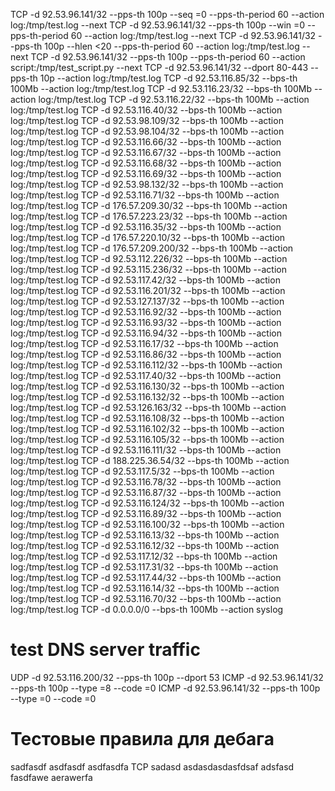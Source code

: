 TCP -d 92.53.96.141/32 --pps-th 100p --seq =0 --pps-th-period 60 --action log:/tmp/test.log --next
TCP -d 92.53.96.141/32 --pps-th 100p --win =0 --pps-th-period 60 --action log:/tmp/test.log --next
TCP -d 92.53.96.141/32 --pps-th 100p --hlen <20 --pps-th-period 60 --action log:/tmp/test.log --next
TCP -d 92.53.96.141/32 --pps-th 100p --pps-th-period 60 --action script:/tmp/test_script.py --next
TCP -d 92.53.96.141/32 --dport 80-443 --pps-th 10p --action log:/tmp/test.log
TCP -d 92.53.116.85/32 --bps-th 100Mb --action log:/tmp/test.log
TCP -d 92.53.116.23/32 --bps-th 100Mb --action log:/tmp/test.log
TCP -d 92.53.116.22/32 --bps-th 100Mb --action log:/tmp/test.log
TCP -d 92.53.116.40/32 --bps-th 100Mb --action log:/tmp/test.log
TCP -d 92.53.98.109/32 --bps-th 100Mb --action log:/tmp/test.log
TCP -d 92.53.98.104/32 --bps-th 100Mb --action log:/tmp/test.log
TCP -d 92.53.116.66/32 --bps-th 100Mb --action log:/tmp/test.log
TCP -d 92.53.116.67/32 --bps-th 100Mb --action log:/tmp/test.log
TCP -d 92.53.116.68/32 --bps-th 100Mb --action log:/tmp/test.log
TCP -d 92.53.116.69/32 --bps-th 100Mb --action log:/tmp/test.log
TCP -d 92.53.98.132/32 --bps-th 100Mb --action log:/tmp/test.log
TCP -d 92.53.116.71/32 --bps-th 100Mb --action log:/tmp/test.log
TCP -d 176.57.209.30/32 --bps-th 100Mb --action log:/tmp/test.log
TCP -d 176.57.223.23/32 --bps-th 100Mb --action log:/tmp/test.log
TCP -d 92.53.116.35/32 --bps-th 100Mb --action log:/tmp/test.log
TCP -d 176.57.220.10/32 --bps-th 100Mb --action log:/tmp/test.log
TCP -d 176.57.209.200/32 --bps-th 100Mb --action log:/tmp/test.log
TCP -d 92.53.112.226/32 --bps-th 100Mb --action log:/tmp/test.log
TCP -d 92.53.115.236/32 --bps-th 100Mb --action log:/tmp/test.log
TCP -d 92.53.117.42/32 --bps-th 100Mb --action log:/tmp/test.log
TCP -d 92.53.116.201/32 --bps-th 100Mb --action log:/tmp/test.log
TCP -d 92.53.127.137/32 --bps-th 100Mb --action log:/tmp/test.log
TCP -d 92.53.116.92/32 --bps-th 100Mb --action log:/tmp/test.log
TCP -d 92.53.116.93/32 --bps-th 100Mb --action log:/tmp/test.log
TCP -d 92.53.116.94/32 --bps-th 100Mb --action log:/tmp/test.log
TCP -d 92.53.116.17/32 --bps-th 100Mb --action log:/tmp/test.log
TCP -d 92.53.116.86/32 --bps-th 100Mb --action log:/tmp/test.log
TCP -d 92.53.116.112/32 --bps-th 100Mb --action log:/tmp/test.log
TCP -d 92.53.117.40/32 --bps-th 100Mb --action log:/tmp/test.log
TCP -d 92.53.116.130/32 --bps-th 100Mb --action log:/tmp/test.log
TCP -d 92.53.116.132/32 --bps-th 100Mb --action log:/tmp/test.log
TCP -d 92.53.126.163/32 --bps-th 100Mb --action log:/tmp/test.log
TCP -d 92.53.116.108/32 --bps-th 100Mb --action log:/tmp/test.log
TCP -d 92.53.116.102/32 --bps-th 100Mb --action log:/tmp/test.log
TCP -d 92.53.116.105/32 --bps-th 100Mb --action log:/tmp/test.log
TCP -d 92.53.116.111/32 --bps-th 100Mb --action log:/tmp/test.log
TCP -d 188.225.36.54/32 --bps-th 100Mb --action log:/tmp/test.log
TCP -d 92.53.117.5/32 --bps-th 100Mb --action log:/tmp/test.log
TCP -d 92.53.116.78/32 --bps-th 100Mb --action log:/tmp/test.log
TCP -d 92.53.116.87/32 --bps-th 100Mb --action log:/tmp/test.log
TCP -d 92.53.116.124/32 --bps-th 100Mb --action log:/tmp/test.log
TCP -d 92.53.116.89/32 --bps-th 100Mb --action log:/tmp/test.log
TCP -d 92.53.116.100/32 --bps-th 100Mb --action log:/tmp/test.log
TCP -d 92.53.116.13/32 --bps-th 100Mb --action log:/tmp/test.log
TCP -d 92.53.116.12/32 --bps-th 100Mb --action log:/tmp/test.log
TCP -d 92.53.117.12/32 --bps-th 100Mb --action log:/tmp/test.log
TCP -d 92.53.117.31/32 --bps-th 100Mb --action log:/tmp/test.log
TCP -d 92.53.117.44/32 --bps-th 100Mb --action log:/tmp/test.log
TCP -d 92.53.116.14/32 --bps-th 100Mb --action log:/tmp/test.log
TCP -d 92.53.116.70/32 --bps-th 100Mb --action log:/tmp/test.log
TCP -d 0.0.0.0/0 --bps-th 100Mb --action syslog
# test DNS server traffic
UDP -d 92.53.116.200/32 --pps-th 100p --dport 53 
ICMP -d 92.53.96.141/32 --pps-th 100p --type =8 --code =0
ICMP -d 92.53.96.141/32 --pps-th 100p --type =0 --code =0

# Тестовые правила для дебага

sadfasdf asdfasdf asdfasdfa 
TCP sadasd asdasdasdasfdsaf adsfasd fasdfawe aerawerfa 
